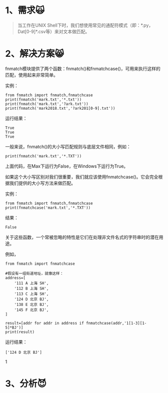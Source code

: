 # 1、需求🙀

> 当工作在UNIX Shell下时，我们想使用常见的通配符模式（即：\*.py，Dat\[0-9\]\*.csv等）来对文本做匹配。

# 2、解决方案😸

fnmatch模块提供了两个函数：fnmatch\(\)和fnmatchcase\(\)，可用来执行这样的匹配，使用起来非常简单。

实例：

```
from fnmatch import fnmatch,fnmatchcase
print(fnmatch('mark.txt','*.txt'))
print(fnmatch('mark.txt','?ark.txt'))
print(fnmatch('mark2018.txt','?ark201[0-9].txt'))
```

运行结果：

```
True
True
True
```

一般来说，fnmatch\(\)的大小写匹配规则与底层文件相同，例如：

```
print(fnmatch('mark.txt','*.TXT'))
```

上面代码，在Max下运行为False，在Windows下运行为True。

如果这个大小写区别对我们很重要，我们就应该使用fnmatchcase\(\)。它会完全根据我们提供的大小写方法来做匹配。

实例：

```
from fnmatch import fnmatch,fnmatchcase
print(fnmatchcase('mark.txt','*.TXT'))
```

结果：

```
False
```

关于这些函数，一个常被忽略的特性是它们在处理非文件名式的字符串时的潜在用途。

例如，

```
from fnmatch import fnmatchcase

#假设有一组街道地址，就像这样：
address=[
    '111 A 上海 SH',
    '112 B 上海 SH',
    '113 C 上海 SH',
    '124 D 北京 BJ',
    '138 E 北京 BJ',
    '145 F 北京 BJ',
]

result=[addr for addr in address if fnmatchcase(addr,'1[1-3][1-5]*BJ')]
print(result)

```

运行结果：

```
['124 D 北京 BJ']
```

1

# 3、分析😈



